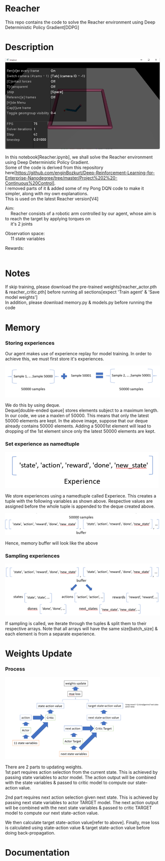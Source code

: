 # Reacher
This repo contains the code to solve the Reacher environment using Deep Deterministic Policy Gradient[DDPG]

# Description
![alt text](https://github.com/kwquan/Reacher/blob/main/reacher.png)

In this notebook[Reacher.ipynb], we shall solve the Reacher environment using Deep Deterministic Policy Gradient. \
Some of the code is derived from this repository here[https://github.com/enginBozkurt/Deep-Reinforcement-Learning-for-Enterprise-Nanodegree/tree/master/Project%202%20-Continuous%20Control]. \
I removed parts of it & added some of my Pong DQN code to make it simpler, along with my own explanations. \
This is used on the latest Reacher version[V4]

Aim: \
&emsp; Reacher consists of a robotic arm controlled by our agent, whose aim is to reach the target by applying torques on \
&emsp; it's 2 joints 

Observation space: \
&emsp; 11 state variables

Rewards: \
&emsp;               

# Notes
If skip training, please download the pre-trained weights[reacher_actor.pth & reacher_critic.pth] before running all sections[expect 'Train agent' & 'Save model weights'] \
In addition, please download memory.py & models.py before running the code

# Memory

### Storing experiences
Our agent makes use of experience replay for model training. In order to achieve this, we must first store it's experiences. 

![alt text](https://github.com/kwquan/Reacher/blob/main/deque.png)

We do this by using deque. \
Deque[double-ended queue] stores elements subject to a maximum length. In our code, we use a maxlen of 50000. This means that only the latest 50000 elements are kept. In the above image, suppose that our deque already contains 50000 elements. Adding a 50001st element will lead to dropping of the 1st element since only the latest 50000 elements are kept. 

### Set experience as namedtuple
![alt text](https://github.com/kwquan/Reacher/blob/main/experience.png)

We store experiences using a namedtuple called Experiece. This creates a tuple with the following variables as shown above. Respective values are assigned before the whole tuple is appended to the deque created above. 

![alt text](https://github.com/kwquan/Reacher/blob/main/buffer.png)

Hence, memory buffer will look like the above

### Sampling experiences
![alt text](https://github.com/kwquan/Reacher/blob/main/sample.png)

If sampling is called, we iterate through the tuples & split them to their respective arrays. Note that all arrays will have the same size[batch_size] & each element is from a separate experience.

# Weights Update

### Process
![alt text](https://github.com/kwquan/Reacher/blob/main/model.png)

There are 2 parts to updating weights. \
1st part requires action selection from the current state. This is achieved by passing state variables to actor model. The action output will be combined with the state variables & passed to critic model to compute our state-action value. 

2nd part requires next action selection given next state. This is achieved by passing next state variables to actor TARGET model. The next action output will be combined with the next state variables & passed to critic TARGET model to compute our next state-action value. 

We then calculate target state-action value[refer to above]. Finally, mse loss is calculated using state-action value & target state-action value before doing back-propagation.

# Documentation
